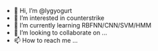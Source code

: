 - 👋 Hi, I’m @lygyogurt
- 👀 I’m interested in counterstrike
- 🌱 I’m currently learning RBFNN/CNN/SVM/HMM
- 💞️ I’m looking to collaborate on ...
- 📫 How to reach me ...

<!---
lygyogurt/lygyogurt is a ✨ special ✨ repository because its `README.md` (this file) appears on your GitHub profile.
You can click the Preview link to take a look at your changes.
--->
